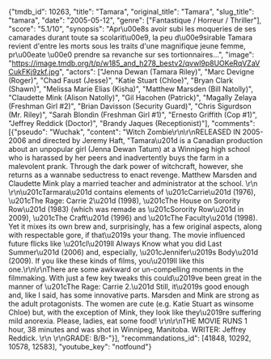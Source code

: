 {"tmdb_id": 10263, "title": "Tamara", "original_title": "Tamara", "slug_title": "tamara", "date": "2005-05-12", "genre": ["Fantastique / Horreur / Thriller"], "score": "5.1/10", "synopsis": "Apr\u00e8s avoir subi les moqueries de ses camarades durant toute sa scolarit\u00e9, la peu d\u00e9sirable Tamara revient d'entre les morts sous les traits d'une magnifique jeune femme, pr\u00eate \u00e0 prendre sa revanche sur ses tortionnaires...", "image": "https://image.tmdb.org/t/p/w185_and_h278_bestv2/qvwl9p8UOKeRqVZaVCukFKj9zkf.jpg", "actors": ["Jenna Dewan (Tamara Riley)", "Marc Devigne (Roger)", "Chad Faust (Jesse)", "Katie Stuart (Chloe)", "Bryan Clark (Shawn)", "Melissa Marie Elias (Kisha)", "Matthew Marsden (Bill Natolly)", "Claudette Mink (Alison Natolly)", "Gil Hacohen (Patrick)", "Magally Zelaya (Freshman Girl #2)", "Brian Davisson (Security Guard)", "Chris Sigurdson (Mr. Riley)", "Sarah Blondin (Freshman Girl #1)", "Ernesto Griffith (Cop #1)", "Jeffrey Reddick (Doctor)", "Brandy Jaques (Receptionist)"], "comments": [{"pseudo": "Wuchak", "content": "Witch Zombie\r\n\r\nRELEASED IN 2005-2006 and directed by Jeremy Haft, \"Tamara\u201d is a Canadian production about an unpopular girl (Jenna Dewan Tatum) at a Winnipeg high school who is harassed by her peers and inadvertently buys the farm in a malevolent prank. Through the dark power of witchcraft, however, she returns as a wannabe seductress to enact revenge. Matthew Marsden and Claudette Mink play a married teacher and administrator at the school. \r\n \r\n\u201cTarmara\u201d contains elements of \u201cCarrie\u201d (1976), \u201cThe Rage: Carrie 2\u201d (1998), \u201cThe House on Sorority Row\u201d (1983) (which was remade as \u201cSorority Row\u201d in 2009), \u201cThe Craft\u201d (1996) and \u201cThe Faculty\u201d (1998). Yet it mixes its own brew and, surprisingly, has a few original aspects, along with respectable gore, if that\u2019s your thang. The movie influenced future flicks like \u201cI\u2019ll Always Know what you did Last Summer\u201d (2006) and, especially, \u201cJennifer\u2019s Body\u201d (2009). If you like these kinds of films, you\u2019ll like this one.\r\n\r\nThere are some awkward or un-compelling moments in the filmmaking. With just a few key tweaks this could\u2019ve been great in the manner of \u201cThe Rage: Carrie 2.\u201d Still, it\u2019s good enough and, like I said, has some innovative parts. Marsden and Mink are strong as the adult protagonists. The women are cute (e.g. Katie Stuart as winsome Chloe) but, with the exception of Mink, they look like they\u2019re suffering mild anorexia. Please, ladies, eat some food!                   \r\n\r\nTHE MOVIE RUNS 1 hour, 38 minutes and was shot in Winnipeg, Manitoba. WRITER: Jeffrey Reddick. \r\n \r\nGRADE: B/B-"}], "recommandations_id": [41848, 10292, 10578, 12583], "youtube_key": "notfound"}